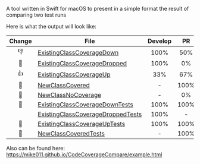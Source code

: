 A tool written in Swift for macOS to present in a simple format the result of comparing two test runs

Here is what the output will look like:

|Change|File|Develop|PR|
|:----:|----|:-----:|:--:|
|👎|<a href=https://mike011.github.io/CodeCoverageCompare/after//ExistingClassCoverageDown_comparison.html>ExistingClassCoverageDown</a>|100%|50%|
|🚫|<a href=https://mike011.github.io/CodeCoverageCompare/after//ExistingClassCoverageDropped_comparison.html>ExistingClassCoverageDropped</a>|100%|0%|
|👍|<a href=https://mike011.github.io/CodeCoverageCompare/after//ExistingClassCoverageUp_comparison.html>ExistingClassCoverageUp</a>|33%|67%|
|💯|<a href=https://mike011.github.io/CodeCoverageCompare/after//NewClassCovered_comparison.html>NewClassCovered</a>|-|100%|
|🚫|<a href=https://mike011.github.io/CodeCoverageCompare/after//NewClassNoCoverage_comparison.html>NewClassNoCoverage</a>|-|0%|
|💯|<a href=https://mike011.github.io/CodeCoverageCompare/after//ExistingClassCoverageDownTests_comparison.html>ExistingClassCoverageDownTests</a>|100%|100%|
||<a href=https://mike011.github.io/CodeCoverageCompare/after//ExistingClassCoverageDroppedTests_comparison.html>ExistingClassCoverageDroppedTests</a>|100%|-|
|💯|<a href=https://mike011.github.io/CodeCoverageCompare/after//ExistingClassCoverageUpTests_comparison.html>ExistingClassCoverageUpTests</a>|100%|100%|
|💯|<a href=https://mike011.github.io/CodeCoverageCompare/after//NewClassCoveredTests_comparison.html>NewClassCoveredTests</a>|-|100%|

Also can be found here: https://mike011.github.io/CodeCoverageCompare/example.html
